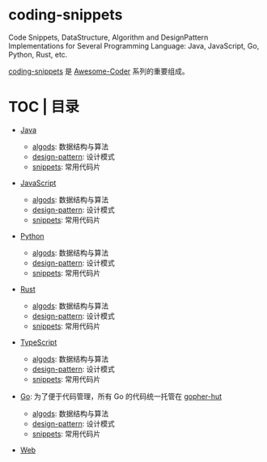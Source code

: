 # coding-snippets

Code Snippets, DataStructure, Algorithm and DesignPattern Implementations for Several Programming Language: Java, JavaScript, Go, Python, Rust, etc.

[coding-snippets](https://github.com/wxyyxc1992/coding-snippets) 是 [Awesome-Coder](https://github.com/wxyyxc1992/Awesome-Coder) 系列的重要组成。

# TOC | 目录

* [Java](./java)

  * [algods](./java/algods): 数据结构与算法
  * [design-pattern](./java/design-pattern): 设计模式
  * [snippets](./java/snippets): 常用代码片

* [JavaScript](./js)

  * [algods](./js/algods): 数据结构与算法
  * [design-pattern](./js/design-pattern): 设计模式
  * [snippets](./js/snippets): 常用代码片

* [Python](./python)

  * [algods](./python/algods): 数据结构与算法
  * [design-pattern](./python/design-pattern): 设计模式
  * [snippets](./python/snippets): 常用代码片

* [Rust](./rust)

  * [algods](./rust/algods): 数据结构与算法
  * [design-pattern](./rust/design-pattern): 设计模式
  * [snippets](./rust/snippets): 常用代码片

* [TypeScript](./ts)

  * [algods](./ts/algods): 数据结构与算法
  * [design-pattern](./ts/design-pattern): 设计模式
  * [snippets](./ts/snippets): 常用代码片

* [Go](https://github.com/wxyyxc1992/gopher-hut/tree/master/coding-snippets): 为了便于代码管理，所有 Go 的代码统一托管在 [gopher-hut](https://github.com/wxyyxc1992/gopher-hut/)

  * [algods](https://github.com/wxyyxc1992/gopher-hut/tree/master/coding-snippets/algods): 数据结构与算法
  * [design-pattern](https://github.com/wxyyxc1992/gopher-hut/tree/master/coding-snippets/design-pattern): 设计模式
  * [snippets](https://github.com/wxyyxc1992/gopher-hut/tree/master/coding-snippets/snippets): 常用代码片

* [Web](./web)

